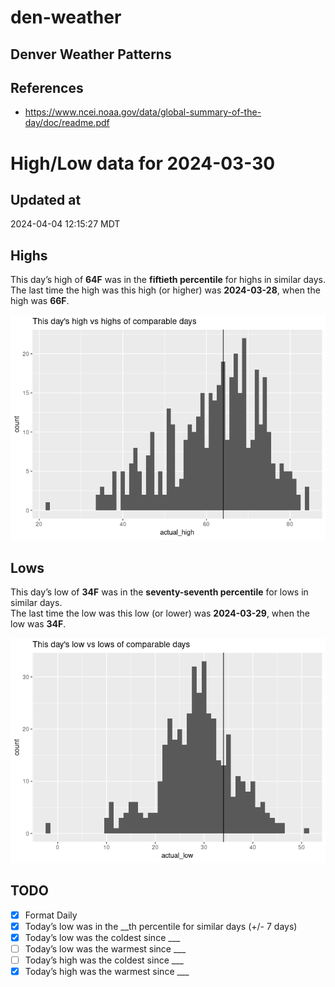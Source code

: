 

# den-weather

## Denver Weather Patterns

## References

- <https://www.ncei.noaa.gov/data/global-summary-of-the-day/doc/readme.pdf>

# High/Low data for 2024-03-30

## Updated at

2024-04-04 12:15:27 MDT

## Highs

This day’s high of **64F** was in the **fiftieth percentile** for highs
in similar days.  
The last time the high was this high (or higher) was **2024-03-28**,
when the high was **66F**.

![](readme_files/figure-commonmark/unnamed-chunk-4-1.png)

## Lows

This day’s low of **34F** was in the **seventy-seventh percentile** for
lows in similar days.  
The last time the low was this low (or lower) was **2024-03-29**, when
the low was **34F**.

![](readme_files/figure-commonmark/unnamed-chunk-6-1.png)

## TODO

- [x] Format Daily
- [x] Today’s low was in the \_\_th percentile for similar days (+/- 7
  days)
- [x] Today’s low was the coldest since \_\_\_
- [ ] Today’s low was the warmest since \_\_\_
- [ ] Today’s high was the coldest since \_\_\_
- [x] Today’s high was the warmest since \_\_\_
